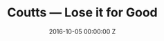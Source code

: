 ---
title: Coutts — Lose it for Good
date: 2016-10-05 00:00:00 Z
categories:
- commercial
position: 6
is-front: false
image: "/uploads/coutts-lose-it-for-good.jpg"
vimeo: 185626712
director: Pip
production-company: Agile Films
equipment: Arri Alexa Mini + Sony A7S II
layout: project
---